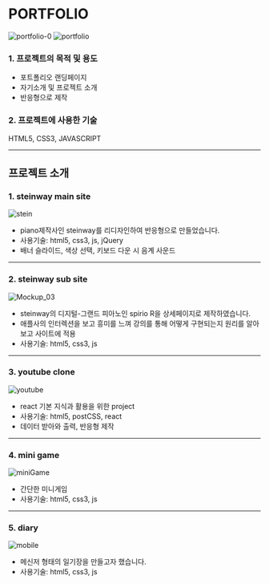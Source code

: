 # PORTFOLIO

![portfolio-0](https://user-images.githubusercontent.com/84313420/124918268-d06fba80-e02f-11eb-9f68-0e208dd6f285.PNG)
![portfolio](https://user-images.githubusercontent.com/84313420/124918202-bb932700-e02f-11eb-98ec-738fe8408db4.PNG)

### 1. 프로젝트의 목적 및 용도

- 포트폴리오 랜딩페이지
- 자기소개 및 프로젝트 소개
- 반응형으로 제작



### 2. 프로젝트에 사용한 기술

HTML5, CSS3, JAVASCRIPT




---


## 프로젝트 소개

### 1. steinway main site 

![stein](https://user-images.githubusercontent.com/84313420/124916607-cfd62480-e02d-11eb-9f6e-2288719cbbca.png)
-  piano제작사인 steinway를 리디자인하여 반응형으로 만들었습니다.
-  사용기술: html5, css3, js, jQuery
-  배너 슬라이드, 색상 선택, 키보드 다운 시 음계 사운드

---
### 2. steinway sub site

![Mockup_03](https://user-images.githubusercontent.com/84313420/124916628-d6649c00-e02d-11eb-999c-e0b4b0b8a4be.png)
- steinway의 디지털-그랜드 피아노인 spirio R을 상세페이지로 제작하였습니다.
- 애플사의 인터렉션을 보고 흥미를 느껴 강의를 통해 어떻게 구현되는지 원리를 알아보고 사이트에 적용
- 사용기술: html5, css3, js
---
### 3. youtube clone

![youtube](https://user-images.githubusercontent.com/84313420/124901559-153e2600-e01d-11eb-8f18-f83dca716627.png)
- react 기본 지식과 활용을 위한 project
- 사용기술: html5, postCSS, react
- 데이터 받아와 출력, 반응형 제작
---
### 4. mini game

![miniGame](https://user-images.githubusercontent.com/84313420/124916639-d8c6f600-e02d-11eb-9593-4860b65c7f53.png)
- 간단한 미니게임
- 사용기술: html5, css3, js
---
### 5. diary

![mobile](https://user-images.githubusercontent.com/84313420/124916643-d9f82300-e02d-11eb-8e9d-99425e4c297b.png)
- 메신저 형태의 일기장을 만들고자 했습니다.
- 사용기술: html5, css3, js






